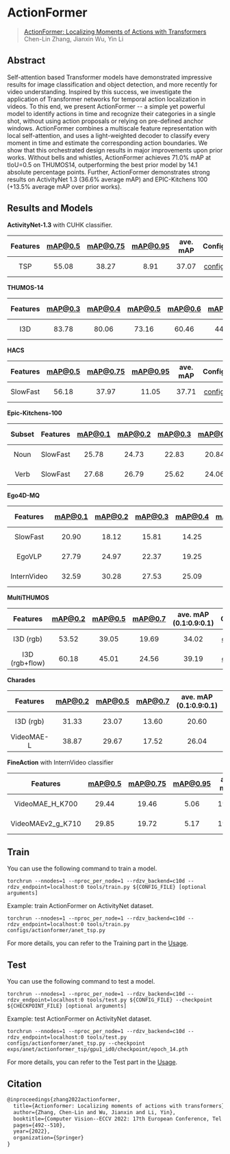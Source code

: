 # ActionFormer

> [ActionFormer: Localizing Moments of Actions with Transformers](https://arxiv.org/abs/2202.07925)  
> Chen-Lin Zhang, Jianxin Wu, Yin Li

<!-- [ALGORITHM] -->

## Abstract

Self-attention based Transformer models have demonstrated impressive results for image classification and object detection, and more recently for video understanding. Inspired by this success, we investigate the application of Transformer networks for temporal action localization in videos. To this end, we present ActionFormer -- a simple yet powerful model to identify actions in time and recognize their categories in a single shot, without using action proposals or relying on pre-defined anchor windows. ActionFormer combines a multiscale feature representation with local self-attention, and uses a light-weighted decoder to classify every moment in time and estimate the corresponding action boundaries. We show that this orchestrated design results in major improvements upon prior works. Without bells and whistles, ActionFormer achieves 71.0% mAP at tIoU=0.5 on THUMOS14, outperforming the best prior model by 14.1 absolute percentage points. Further, ActionFormer demonstrates strong results on ActivityNet 1.3 (36.6% average mAP) and EPIC-Kitchens 100 (+13.5% average mAP over prior works).

## Results and Models

**ActivityNet-1.3** with CUHK classifier.

| Features | mAP@0.5 | mAP@0.75 | mAP@0.95 | ave. mAP |        Config         |                                                                                          Download                                                                                          |
| :------: | :-----: | :------: | :------: | :------: | :-------------------: | :----------------------------------------------------------------------------------------------------------------------------------------------------------------------------------------: |
|   TSP    |  55.08  |  38.27   |   8.91   |  37.07   | [config](anet_tsp.py) | [model](https://drive.google.com/file/d/1CY-BAKjjYAt7t0-OASm66jPBkUzJnN6u/view?usp=sharing)   \| [log](https://drive.google.com/file/d/1YkbeU0ldfJ0fSJGe70mM1GCfAzNv-Jmy/view?usp=sharing) |

**THUMOS-14**

| Features | mAP@0.3 | mAP@0.4 | mAP@0.5 | mAP@0.6 | mAP@0.7 | ave. mAP |         Config          |                                                                                          Download                                                                                          |
| :------: | :-----: | :-----: | :-----: | :-----: | :-----: | :------: | :---------------------: | :----------------------------------------------------------------------------------------------------------------------------------------------------------------------------------------: |
|   I3D    |  83.78  |  80.06  |  73.16  |  60.46  |  44.72  |  68.44   | [config](thumos_i3d.py) | [model](https://drive.google.com/file/d/1zTWLAerk5lZscOE-RZN9vuZ47MJCDno8/view?usp=sharing)   \| [log](https://drive.google.com/file/d/1nYNK5WKkrbeQfJXdA2iKiCs5hWl1sd97/view?usp=sharing) |

**HACS**

| Features | mAP@0.5 | mAP@0.75 | mAP@0.95 | ave. mAP |           Config           |                                                                                          Download                                                                                          |
| :------: | :-----: | :------: | :------: | :------: | :------------------------: | :----------------------------------------------------------------------------------------------------------------------------------------------------------------------------------------: |
| SlowFast |  56.18  |  37.97   |  11.05   |  37.71   | [config](hacs_slowfast.py) | [model](https://drive.google.com/file/d/1gga4G65qpnHbTuQtIleIZlMmn9sy8Kxq/view?usp=sharing)   \| [log](https://drive.google.com/file/d/15pJOJB6OjQ7PzEOBGEagcNXI5HFfycSM/view?usp=sharing) |

**Epic-Kitchens-100**

| Subset | Features | mAP@0.1 | mAP@0.2 | mAP@0.3 | mAP@0.4 | mAP@0.5 | ave. mAP |                  Config                  |                                                                                          Download                                                                                          |
| :----: | :------: | :-----: | :-----: | :-----: | :-----: | :-----: | :------: | :--------------------------------------: | :----------------------------------------------------------------------------------------------------------------------------------------------------------------------------------------: |
|  Noun  | SlowFast |  25.78  |  24.73  |  22.83  |  20.84  |  17.45  |  22.33   | [config](epic_kitchens_slowfast_noun.py) | [model](https://drive.google.com/file/d/1TRXPMfTAEOR9Cl1rPyYTPN-uhly1b7M2/view?usp=sharing)   \| [log](https://drive.google.com/file/d/1Kz00NHSLCEWEG6WLtoxwdnjpxqm61Fy0/view?usp=sharing) |
|  Verb  | SlowFast |  27.68  |  26.79  |  25.62  |  24.06  |  20.48  |  24.93   | [config](epic_kitchens_slowfast_verb.py) | [model](https://drive.google.com/file/d/1nox7XT6wEOciwwMxPBu91jgKgmyedMv-/view?usp=sharing)   \| [log](https://drive.google.com/file/d/1gDwUMebJ_wO8n9gAlR07L-pMI6wnO3eG/view?usp=sharing) |

**Ego4D-MQ**

|  Features   | mAP@0.1 | mAP@0.2 | mAP@0.3 | mAP@0.4 | mAP@0.5 | ave. mAP |             Config             |                                                                                          Download                                                                                          |
| :---------: | :-----: | :-----: | :-----: | :-----: | :-----: | :------: | :----------------------------: | :----------------------------------------------------------------------------------------------------------------------------------------------------------------------------------------: |
|  SlowFast   |  20.90  |  18.12  |  15.81  |  14.25  |  12.21  |  16.26   |  [config](ego4d_slowfast.py)   | [model](https://drive.google.com/file/d/1Z9xJbehxnt5-PWL3NMtTlINpLmY1vh5b/view?usp=sharing)   \| [log](https://drive.google.com/file/d/1A3guHt6cxYLQC-99a4jQW3TzvLs9IwSJ/view?usp=sharing) |
|   EgoVLP    |  27.79  |  24.97  |  22.37  |  19.25  |  16.25  |  22.13   |   [config](ego4d_egovlp.py)    | [model](https://drive.google.com/file/d/1ZYYi2si_YOZoZpquPJwD3-w-RizALInQ/view?usp=sharing)   \| [log](https://drive.google.com/file/d/1VMBWxOC-Z0UwRB9vGnY9g0uyclya90Jf/view?usp=sharing) |
| InternVideo |  32.59  |  30.28  |  27.53  |  25.09  |  22.13  |  27.52   | [config](ego4d_internvideo.py) | [model](https://drive.google.com/file/d/1QEgzjdxCdh1dNm7qBWexhKtxsIgW8kfv/view?usp=sharing)   \| [log](https://drive.google.com/file/d/1mm1sviTNeLimJYijNZhSEPPZQiz2msSh/view?usp=sharing) |


**MultiTHUMOS**

|    Features    | mAP@0.2 | mAP@0.5 | mAP@0.7 | ave. mAP (0.1:0.9:0.1) |              Config              |                                                                                          Download                                                                                          |
| :------------: | :-----: | :-----: | :-----: | :--------------------: | :------------------------------: | :----------------------------------------------------------------------------------------------------------------------------------------------------------------------------------------: |
|   I3D (rgb)    |  53.52  |  39.05  |  19.69  |         34.02          | [config](multithumos_i3d_rgb.py) | [model](https://drive.google.com/file/d/1h2zizpltrQ5SvYN5q8o8RXf9lfMabAKk/view?usp=sharing)   \| [log](https://drive.google.com/file/d/1NkEs_QUNZk-wEUqz28KskMyRrzHhF1K-/view?usp=sharing) |
| I3D (rgb+flow) |  60.18  |  45.01  |  24.56  |         39.19          |   [config](multithumos_i3d.py)   | [model](https://drive.google.com/file/d/1h2zizpltrQ5SvYN5q8o8RXf9lfMabAKk/view?usp=sharing)   \| [log](https://drive.google.com/file/d/1NkEs_QUNZk-wEUqz28KskMyRrzHhF1K-/view?usp=sharing) |

**Charades**

|  Features  | mAP@0.2 | mAP@0.5 | mAP@0.7 | ave. mAP (0.1:0.9:0.1) |              Config              |                                                                                          Download                                                                                          |
| :--------: | :-----: | :-----: | :-----: | :--------------------: | :------------------------------: | :----------------------------------------------------------------------------------------------------------------------------------------------------------------------------------------: |
| I3D (rgb)  |  31.33  |  23.07  |  13.60  |         20.60          |  [config](charades_i3d_rgb.py)   | [model](https://drive.google.com/file/d/1mWH4qEStWL6GNbvN7yA4wuVryyqkgA1W/view?usp=sharing)   \| [log](https://drive.google.com/file/d/1Lzhs3XVaOeyBDReBfqReQapraKLnbWvD/view?usp=sharing) |
| VideoMAE-L |  38.87  |  29.67  |  17.52  |         26.04          | [config](charades_videomae_l.py) | [model](https://drive.google.com/file/d/1Ci6eCNyziwEdHbAcrxiJO3Dj7IabS7Hh/view?usp=sharing)   \| [log](https://drive.google.com/file/d/1EwoCachEPjuVVQQvHUPSWAfcxcBVLst5/view?usp=sharing) |

**FineAction** with InternVideo classifier

|     Features      | mAP@0.5 | mAP@0.75 | mAP@0.95 | ave. mAP |                Config                |                                                                                         Download                                                                                          |
| :---------------: | :-----: | :------: | :------: | :------: | :----------------------------------: | :---------------------------------------------------------------------------------------------------------------------------------------------------------------------------------------: |
|  VideoMAE_H_K700  |  29.44  |  19.46   |   5.06   |  19.32   |  [config](fineaction_videomae_h.py)  | [model](https://drive.google.com/file/d/1MpFPQ_2Uu4ksEtHF1ScDAyyMPdU4Icfe/view?usp=sharing)  \| [log](https://drive.google.com/file/d/13EGNhiEMGCjb0I26_XoBOx-3OLF6KwP6/view?usp=sharing) |
| VideoMAEv2_g_K710 |  29.85  |  19.72   |   5.17   |  19.62   | [config](fineaction_videomaev2_g.py) | [model](https://drive.google.com/file/d/1yss4xbieHjon5EA_wk91z90W65bmXoag/view?usp=sharing)  \| [log](https://drive.google.com/file/d/1lucPvEHh_asvMZQOzShq8tdOpC6cAak_/view?usp=sharing) |


## Train

You can use the following command to train a model.

```shell
torchrun --nnodes=1 --nproc_per_node=1 --rdzv_backend=c10d --rdzv_endpoint=localhost:0 tools/train.py ${CONFIG_FILE} [optional arguments]
```

Example: train ActionFormer on ActivityNet dataset.

```shell
torchrun --nnodes=1 --nproc_per_node=1 --rdzv_backend=c10d --rdzv_endpoint=localhost:0 tools/train.py configs/actionformer/anet_tsp.py
```

For more details, you can refer to the Training part in the [Usage](../../docs/en/usage.md).

## Test

You can use the following command to test a model.

```shell
torchrun --nnodes=1 --nproc_per_node=1 --rdzv_backend=c10d --rdzv_endpoint=localhost:0 tools/test.py ${CONFIG_FILE} --checkpoint ${CHECKPOINT_FILE} [optional arguments]
```

Example: test ActionFormer on ActivityNet dataset.

```shell
torchrun --nnodes=1 --nproc_per_node=1 --rdzv_backend=c10d --rdzv_endpoint=localhost:0 tools/test.py configs/actionformer/anet_tsp.py --checkpoint exps/anet/actionformer_tsp/gpu1_id0/checkpoint/epoch_14.pth
```

For more details, you can refer to the Test part in the [Usage](../../docs/en/usage.md).

## Citation

```latex
@inproceedings{zhang2022actionformer,
  title={Actionformer: Localizing moments of actions with transformers},
  author={Zhang, Chen-Lin and Wu, Jianxin and Li, Yin},
  booktitle={Computer Vision--ECCV 2022: 17th European Conference, Tel Aviv, Israel, October 23--27, 2022, Proceedings, Part IV},
  pages={492--510},
  year={2022},
  organization={Springer}
}
```